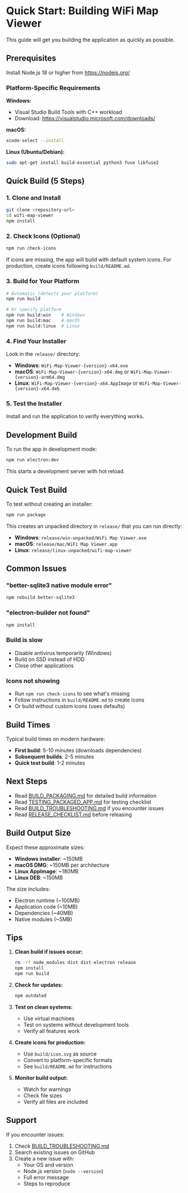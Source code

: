 # Quick Start: Building WiFi Map Viewer

This guide will get you building the application as quickly as possible.

## Prerequisites

Install Node.js 18 or higher from https://nodejs.org/

### Platform-Specific Requirements

**Windows:**
- Visual Studio Build Tools with C++ workload
- Download: https://visualstudio.microsoft.com/downloads/

**macOS:**
```bash
xcode-select --install
```

**Linux (Ubuntu/Debian):**
```bash
sudo apt-get install build-essential python3 fuse libfuse2
```

## Quick Build (5 Steps)

### 1. Clone and Install
```bash
git clone <repository-url>
cd wifi-map-viewer
npm install
```

### 2. Check Icons (Optional)
```bash
npm run check-icons
```

If icons are missing, the app will build with default system icons. For production, create icons following `build/README.md`.

### 3. Build for Your Platform
```bash
# Automatic (detects your platform)
npm run build

# Or specify platform
npm run build:win    # Windows
npm run build:mac    # macOS
npm run build:linux  # Linux
```

### 4. Find Your Installer
Look in the `release/` directory:
- **Windows**: `WiFi-Map-Viewer-{version}-x64.exe`
- **macOS**: `WiFi-Map-Viewer-{version}-x64.dmg` or `WiFi-Map-Viewer-{version}-arm64.dmg`
- **Linux**: `WiFi-Map-Viewer-{version}-x64.AppImage` or `WiFi-Map-Viewer-{version}-x64.deb`

### 5. Test the Installer
Install and run the application to verify everything works.

## Development Build

To run the app in development mode:
```bash
npm run electron:dev
```

This starts a development server with hot reload.

## Quick Test Build

To test without creating an installer:
```bash
npm run package
```

This creates an unpacked directory in `release/` that you can run directly:
- **Windows**: `release/win-unpacked/WiFi Map Viewer.exe`
- **macOS**: `release/mac/WiFi Map Viewer.app`
- **Linux**: `release/linux-unpacked/wifi-map-viewer`

## Common Issues

### "better-sqlite3 native module error"
```bash
npm rebuild better-sqlite3
```

### "electron-builder not found"
```bash
npm install
```

### Build is slow
- Disable antivirus temporarily (Windows)
- Build on SSD instead of HDD
- Close other applications

### Icons not showing
- Run `npm run check-icons` to see what's missing
- Follow instructions in `build/README.md` to create icons
- Or build without custom icons (uses defaults)

## Build Times

Typical build times on modern hardware:
- **First build**: 5-10 minutes (downloads dependencies)
- **Subsequent builds**: 2-5 minutes
- **Quick test build**: 1-2 minutes

## Next Steps

- Read [BUILD_PACKAGING.md](BUILD_PACKAGING.md) for detailed build information
- Read [TESTING_PACKAGED_APP.md](TESTING_PACKAGED_APP.md) for testing checklist
- Read [BUILD_TROUBLESHOOTING.md](BUILD_TROUBLESHOOTING.md) if you encounter issues
- Read [RELEASE_CHECKLIST.md](RELEASE_CHECKLIST.md) before releasing

## Build Output Size

Expect these approximate sizes:
- **Windows installer**: ~150MB
- **macOS DMG**: ~150MB per architecture
- **Linux AppImage**: ~180MB
- **Linux DEB**: ~150MB

The size includes:
- Electron runtime (~100MB)
- Application code (~10MB)
- Dependencies (~40MB)
- Native modules (~5MB)

## Tips

1. **Clean build if issues occur:**
   ```bash
   rm -rf node_modules dist dist-electron release
   npm install
   npm run build
   ```

2. **Check for updates:**
   ```bash
   npm outdated
   ```

3. **Test on clean systems:**
   - Use virtual machines
   - Test on systems without development tools
   - Verify all features work

4. **Create icons for production:**
   - Use `build/icon.svg` as source
   - Convert to platform-specific formats
   - See `build/README.md` for instructions

5. **Monitor build output:**
   - Watch for warnings
   - Check file sizes
   - Verify all files are included

## Support

If you encounter issues:
1. Check [BUILD_TROUBLESHOOTING.md](BUILD_TROUBLESHOOTING.md)
2. Search existing issues on GitHub
3. Create a new issue with:
   - Your OS and version
   - Node.js version (`node --version`)
   - Full error message
   - Steps to reproduce

